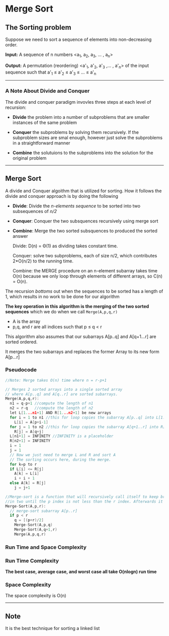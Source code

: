 # Merge Sort


## The Sorting problem

Suppose we need to sort a sequence of elements into non-decreasing order. 

**Input:** A sequence of n numbers <a<sub>1</sub>, a<sub>2</sub>, a<sub>3</sub>, ... , a<sub>n</sub>>

**Output:** A permutation (reordering) <a'<sub>1</sub>, a'<sub>2</sub>, a'<sub>3</sub> ,... , a'<sub>n</sub>> of the input sequence such that a'<sub>1</sub> $\leq$  a'<sub>2</sub> $\leq$ a'<sub>3</sub> $\leq$ ... $\leq$ a'<sub>n</sub>

<hr>

### A Note About Divide and Conquer

The divide and conquer paradigm invovles three steps at each level of recursion:

* **Divide** the problem into a number of subproblems that are smaller instances of the same problem

* **Conquer** the subproblems by solving them recursively. If the subproblem sizes are smal enough, however just solve the subproblems in a straightforward manner

* **Combine** the solutuions to the subproblems into the solution for the original problem

<hr>

## Merge Sort

A divide and Conquer algoithm that is utilized for sorting. How it follows the divide and conquer approach is by doing the following

* **Divide**: Divide the *n-elements sequence* to be sorted into two subsequences of *n/2*

* **Conquer**: Conquer the two subsquences recursively using merge sort

* **Combine**: Merge the two sorted subsquences to produced the sorted answer


    Divide: D(n) = Θ(1) as dividing takes constant time.
    
    Conquer: solve two subproblems, each of size n/2, which contributes 2*O(n/2) to the running time.
    
    Combine: the MERGE procedure on an n-element subarray takes time O(n) because we only loop through 
    elements of different arrays, so C(n) = O(n).


The recursion *bottoms* out when the sequences to be sorted has a length of 1, which results in no work to be done for our algorithm

**The key operation in this algorithm is the merging of the two sorted sequences** which we do when we call `Merge(A,p,q,r)`
  * A is the array
  * p,q, and r are all indices such that p $\leq$ q $\lt$ r

This algorithm also assumes that our subarrays A[p..q] and A[q+1...r] are sorted ordered. 

It merges the two subarrays and replaces the former Array to its new form A[p...r]



### Pseudocode 
```C
//Note: Merge takes O(n) time where n = r-p+1

// Merges 2 sorted arrays into a single sorted array 
// where A[p..q] and A[q..r] are sorted subarrays. 
Merge(A,p,q,r):
  n1 = q-p+1 //compute the length of n1
  n2 = r-q   //compute the length of n2
  let L[1...n1+1] AND R[1...n2+1] be new arrays
  for i = 1 to n1 //this for loop copies the subarray A[p..q] into L[1...n1]
    L[i] = A[p+i-1]
  for j = 1 to n2 //this for loop copies the subarray A[q+1..r] into R[1...n2]
    R[j] = A[q+j]
  L[n1+1] = INFINITY //INFINITY is a placeholder
  R[n2+1] = INFINITY
  i = 1
  j = 1
  // Now we just need to merge L and R and sort A
  // The sorting occurs here, during the merge.
  for k=p to r
  if L[i] <= R[j]
    A[k] = L[i]
    i + i + 1
  else A[k] = R[j]
    j = j+1

//Merge-sort is a function that will recursively call itself to keep breaking apart the array
//in two until the p index is not less than the r index. Afterwards it will merge together 
Merge-Sort(A,p,r):
  // merge-sort subarray A[p..r] 
  if p < r
    q = [(p+r)/2]
    Merge-Sort(A,p,q)
    Merge-Sort(A,q+1,r)
    Merge(A,p,q,r)

```
### Run Time and Space Complexity

### Run Time Complexity

**The best case, average case, and worst case all take O(nlogn) run time**


### Space Complexity

The space complexity is O(n)

<hr>

## Note

It is the best technique for sorting a linked list
